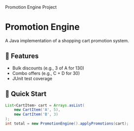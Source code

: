 Promotion Engine Project
# Promotion Engine

A Java implementation of a shopping cart promotion system.

## 📌 Features
- Bulk discounts (e.g., 3 of A for 130)
- Combo offers (e.g., C + D for 30)
- JUnit test coverage

## 🚀 Quick Start
```java
List<CartItem> cart = Arrays.asList(
    new CartItem('A', 5),
    new CartItem('B', 3)
);
int total = new PromotionEngine().applyPromotions(cart);
